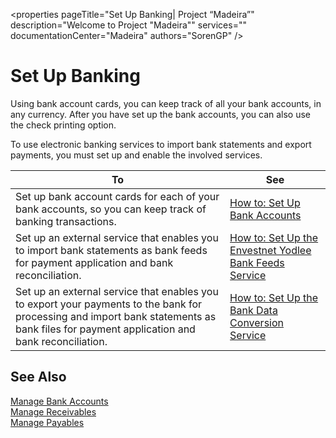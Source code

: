 <properties
                pageTitle="Set Up Banking| Project “Madeira”"
                description="Welcome to Project "Madeira""
                services=""
                documentationCenter="Madeira"
                authors="SorenGP" />

# Set Up Banking

Using bank account cards, you can keep track of all your bank accounts, in any currency. After you have set up the bank accounts, you can also use the check printing option.

To use electronic banking services to import bank statements and  export payments, you must set up and enable the involved services.

|To |See |
|---|----|
|Set up bank account cards for each of your bank accounts, so you can keep track of banking transactions.|[How to: Set Up Bank Accounts](bank-how-setup-bank-accounts.md)|
|Set up an external service that enables you to import bank statements as bank feeds for payment application and bank reconciliation.|[How to: Set Up the Envestnet Yodlee Bank Feeds Service](bank-how-setup-bank-statement-service.md)|
|Set up an external service that enables you to export your payments to the bank for processing  and import bank statements as bank files for payment application and bank reconciliation.|[How to: Set Up the Bank Data Conversion Service](bank-how-setup-bank-data-conversion-service.md)|

## See Also
[Manage Bank Accounts](bank-manage-bank-accounts.md)  
[Manage Receivables](receivables-manage-receivables.md)  
[Manage Payables](payables-manage-payables.md)
